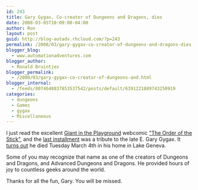```yaml
---
id: 243
title: Gary Gygax, Co-creator of Dungeons and Dragons, dies
date: 2008-03-05T10:09:00-04:00
author: Ron
layout: post
guid: http://blog-autadv.rhcloud.com/?p=243
permalink: /2008/03/gary-gygax-co-creator-of-dungeons-and-dragons-dies.html
blogger_blog:
  - www.automationadventures.com
blogger_author:
  - Ronald Bruintjes
blogger_permalink:
  - /2008/03/gary-gygax-co-creator-of-dungeons-and.html
blogger_internal:
  - /feeds/8074648837853537542/posts/default/6391221889743250919
categories:
  - dungeons
  - Games
  - gygax
  - Miscellaneous
---
```

I just read the excellent [Giant in the Playground](http://www.giantitp.com/) webcomic ["The Order of the Stick"](http://www.giantitp.com/comics/oots0001.html), and the [last installment](http://www.giantitp.com/comics/oots0536.html) was a tribute to the late E. Gary Gygax. It [turns out](http://edition.cnn.com/2008/TECH/03/04/obit.gygax.ap/?imw=Y&iref=mpstoryemail) he died Tuesday March 4th in his home in Lake Geneva.

Some of you may recognize that name as one of the creators of Dungeons and Dragons, and Advanced Dungeons and Dragons. He provided hours of joy to countless geeks around the world.

Thanks for all the fun, Gary. You will be missed.